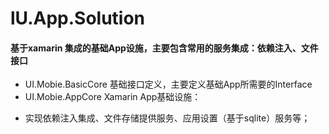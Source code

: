 # lU.App.Solution
#### 基于xamarin 集成的基础App设施，主要包含常用的服务集成：依赖注入、文件接口
* UI.Mobie.BasicCore 基础接口定义，主要定义基础App所需要的Interface
* UI.Mobie.AppCore Xamarin App基础设施：
 - 实现依赖注入集成、文件存储提供服务、应用设置（基于sqlite）服务等；


